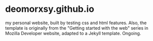 # deomorxsy.github.io
my personal website, built by testing css and html features. Also, the template is originally from the "Getting started with the web" series in Mozilla Developer website, adapted to a Jekyll template. Ongoing.
